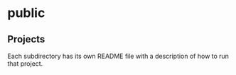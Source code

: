 # public

## Projects
Each subdirectory has its own README file with a description of how to run that project.
